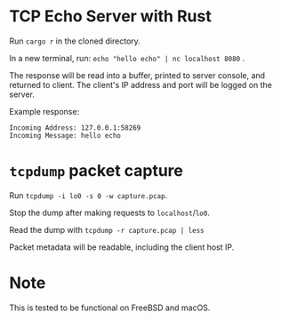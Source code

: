 # TCP Echo Server with Rust
Run `cargo r` in the cloned directory.

In a new terminal, run:  `echo "hello echo" | nc localhost 8080` .

The response will be read into a buffer, printed to server console, and returned to client. The client's IP address and port will be logged on the server.

Example response:

```
Incoming Address: 127.0.0.1:58269
Incoming Message: hello echo
```

# `tcpdump` packet capture
Run `tcpdump -i lo0 -s 0 -w capture.pcap`.

Stop the dump after making requests to `localhost`/`lo0`.

Read the dump with `tcpdump -r capture.pcap | less`

Packet metadata will be readable, including the client host IP.

# Note
This is tested to be functional on FreeBSD and macOS.

